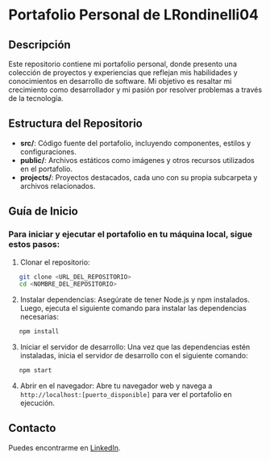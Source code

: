 # Portafolio Personal de LRondinelli04

## Descripción

Este repositorio contiene mi portafolio personal, donde presento una colección de proyectos y experiencias que reflejan mis habilidades y conocimientos en desarrollo de software. Mi objetivo es resaltar mi crecimiento como desarrollador y mi pasión por resolver problemas a través de la tecnología.

## Estructura del Repositorio

- **src/**: Código fuente del portafolio, incluyendo componentes, estilos y configuraciones.
- **public/**: Archivos estáticos como imágenes y otros recursos utilizados en el portafolio.
- **projects/**: Proyectos destacados, cada uno con su propia subcarpeta y archivos relacionados.


## Guía de Inicio
### Para iniciar y ejecutar el portafolio en tu máquina local, sigue estos pasos:

1. Clonar el repositorio:
```sh
   git clone <URL_DEL_REPOSITORIO>
   cd <NOMBRE_DEL_REPOSITORIO>
   ```

2. Instalar dependencias: Asegúrate de tener Node.js y npm instalados. Luego, ejecuta el siguiente comando para instalar las dependencias necesarias:
```sh
   npm install
   ```

3. Iniciar el servidor de desarrollo: Una vez que las dependencias estén instaladas, inicia el servidor de desarrollo con el siguiente comando:
```sh
   npm start
   ```

4. Abrir en el navegador: Abre tu navegador web y navega a `http://localhost:[puerto_disponible]` para ver el portafolio en ejecución.

## Contacto

Puedes encontrarme en <a href="https://www.linkedin.com/in/lucas-rondinelli-9b83a9267">LinkedIn</a>.


